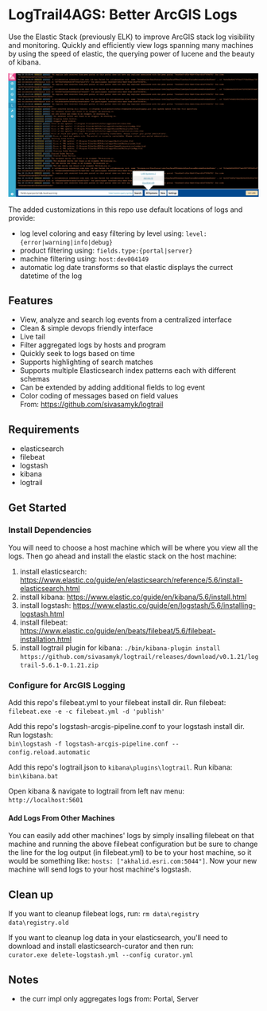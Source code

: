 # LogTrail4AGS: Better ArcGIS Logs
 Use the Elastic Stack (previously ELK) to improve ArcGIS stack log visibility and monitoring.  Quickly and efficiently view logs spanning many machines by using the speed of elastic, the querying power of lucene and the beauty of kibana.  
 
![preview](preview.png)

The added customizations in this repo use default locations of logs and provide: 
- log level coloring and easy filtering by level using: `level:{error|warning|info|debug}`
- product filtering using: `fields.type:{portal|server}`
- machine filtering using: `host:dev004149`
- automatic log date transforms so that elastic displays the currect datetime of the log

## Features
- View, analyze and search log events from a centralized interface
- Clean & simple devops friendly interface
- Live tail
- Filter aggregated logs by hosts and program
- Quickly seek to logs based on time
- Supports highlighting of search matches
- Supports multiple Elasticsearch index patterns each with different schemas
- Can be extended by adding additional fields to log event
- Color coding of messages based on field values  
From: https://github.com/sivasamyk/logtrail

## Requirements
 - elasticsearch
 - filebeat
 - logstash
 - kibana
 - logtrail

## Get Started
### Install Dependencies
You will need to choose a host machine which will be where you view all the logs.  Then go ahead and install the elastic stack on the host machine:  
1. install elasticsearch: https://www.elastic.co/guide/en/elasticsearch/reference/5.6/install-elasticsearch.html  
2. install kibana: https://www.elastic.co/guide/en/kibana/5.6/install.html  
3. install logstash: https://www.elastic.co/guide/en/logstash/5.6/installing-logstash.html  
4. install filebeat: https://www.elastic.co/guide/en/beats/filebeat/5.6/filebeat-installation.html  
5. install logtrail plugin for kibana: `./bin/kibana-plugin install   https://github.com/sivasamyk/logtrail/releases/download/v0.1.21/logtrail-5.6.1-0.1.21.zip`  

### Configure for ArcGIS Logging
Add this repo's filebeat.yml to your filebeat install dir.  Run filebeat:  
`filebeat.exe -e -c filebeat.yml -d 'publish'`

Add this repo's logstash-arcgis-pipeline.conf to your logstash install dir. Run logstash:  
`bin\logstash -f logstash-arcgis-pipeline.conf --config.reload.automatic`

Add this repo's logtrail.json to `kibana\plugins\logtrail`.  Run kibana:  
`bin\kibana.bat`

Open kibana & navigate to logtrail from left nav menu:   
`http://localhost:5601`

#### Add Logs From Other Machines
You can easily add other machines' logs by simply insalling filebeat on that machine and running the above filebeat configuration but be sure to change the line for the log output (in filebeat.yml) to be to your host machine, so it would be something like: `hosts: ["akhalid.esri.com:5044"]`.  Now your new machine will send logs to your host machine's logstash.

## Clean up
If you want to cleanup filebeat logs, run:
`rm data\registry data\registry.old`

If you want to cleanup log data in your elasticsearch, you'll need to download and install elasticsearch-curator and then run:  
`curator.exe delete-logstash.yml --config curator.yml`

## Notes
- the curr impl only aggregates logs from: Portal, Server
